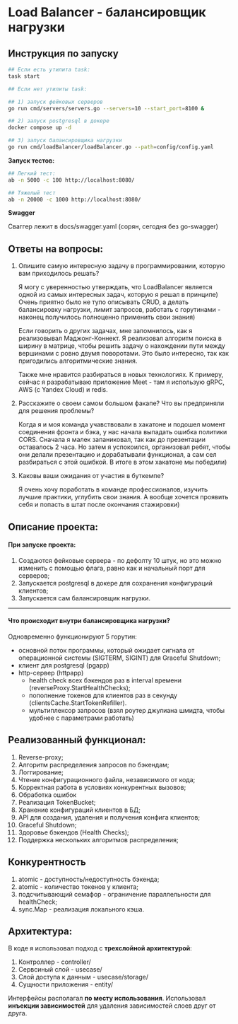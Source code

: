 # Load Balancer - балансировщик нагрузки 

## Инструкция по запуску

```bash
## Если есть утилита task:
task start
```

```bash
## Если нет утилиты task:

## 1) запуск фейковых серверов
go run cmd/servers/servers.go --servers=10 --start_port=8100 &

## 2) запуск postgresql в докере
docker compose up -d

## 3) запуск балансировщика нагрузки
go run cmd/loadBalancer/loadBalancer.go --path=config/config.yaml
```

**Запуск тестов:**

```bash
## Легкий тест:
ab -n 5000 -c 100 http://localhost:8080/

## Тяжелый тест
ab -n 20000 -c 1000 http://localhost:8080/
```

**Swagger**

Сваггер лежит в docs/swagger.yaml (сорян, сегодня без go-swagger)

## Ответы на вопросы:

1. Опишите самую интересную задачу в программировании, которую вам приходилось решать?

   Я могу с уверенностью утверждать, что LoadBalancer является одной из самых интересных задач, которую я решал в принципе) Очень приятно было не тупо описывать CRUD, а делать балансировку нагрузки, лимит запросов, работать с горутинами - наконец получилось полноценно применить свои знания)

   Если говорить о других задачах, мне запомнилось, как я реализовывал Маджонг-Коннект. Я реализовал алгоритм поиска в ширину в матрице, чтобы решить задачу о нахождении пути между вершинами с ровно двумя поворотами. Это было интересно, так как пригодились алгоритмические знания.

   Также мне нравится разбираться в новых технологиях. К примеру, сейчас я разрабатываю приложение Meet - там я использую gRPC, AWS (с Yandex Cloud) и redis. 

2. Расскажите о своем самом большом факапе? Что вы предприняли для решения проблемы?

   Когда я и моя команда учавствовали в хакатоне и подошел момент соединения фронта и бэка, у нас начала выпадать ошибка политики CORS. Сначала я малек запаниковал, так как до презентации оставалось 2 часа. Но затем я успокоился, организовал ребят, чтобы они делали презентацию и дорабатывали функционал, а сам сел разбираться с этой ошибкой. В итоге в этом хакатоне мы победили)

3. Каковы ваши ожидания от участия в буткемпе?

   Я очень хочу поработать в команде профессионалов, изучить лучшие практики, углубить свои знания. А вообще хочется проявить себя и попасть в штат после окончания стажировки) 

## Описание проекта:

#### При запуске проекта:

1) Создаются фейковые сервера - по дефолту 10 штук, но это можно изменить с помощью флага, равно как и начальный порт для серверов;
2) Запускается postgresql в докере для сохранения конфигураций клиентов;
3) Запускается сам балансировщик нагрузки.

---

#### Что происходит внутри балансировщика нагрузки?

Одновременно функционируют 5 горутин:

-  основной поток программы, который ожидает сигнала от операционной системы (SIGTERM, SIGINT) для Graceful Shutdown;
-  клиент для postgresql (pgapp)
-  http-сервер (httpapp)
   -  health check всех бэкендов раз в interval времени (reverseProxy.StartHealthChecks);
   -  пополнение токенов для клиентов раз в секунду (clientsCache.StartTokenRefiller).
   -  мультиплексор запросов (взял роутер джулиана шмидта, чтобы удобнее с параметрами работать)

## Реализованный функционал:

1) Reverse-proxy;
2) Алгоритм распределения запросов по бэкендам;
3) Логгирование;
4) Чтение конфигурационного файла, независимого от кода;
5) Корректная работа в условиях конкурентных вызовов;
6) Обработка ошибок
7) Реализация TokenBucket;
8) Хранение конфигураций клиентов в БД;
9) API для создания, удаления и получения конфига клиентов;
10) Graceful Shutdown;
11) Здоровье бэкендов (Health Checks);
12) Поддержка нескольких алгоритмов распределения;

## Конкурентность

1) atomic - доступность/недоступность бэкенда;
2) atomic - количество токенов у клиента;
3) подсчитывающий семафор - ограничение параллельности для healthCheck;
4) sync.Map - реализация локального кэша.

## Архитектура:

В коде я использовал подход с **трехслойной архитектурой**:
1) Контроллер - controller/
2) Сервсиный слой - usecase/
3) Слой доступа к данным - usecase/storage/
4) Сущности приложения - entity/

Интерфейсы располагал **по месту использования**. 
Использовал **инъекции зависимостей** для удаления зависимостей слоев друг от друга.

